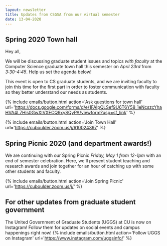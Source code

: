 ```yaml
---
layout: newsletter
title: Updates from CSGSA from our virtual semester
date: 13-04-2020
---
```

## Spring 2020 Town hall

Hey all,

We will be discussing graduate student issues and topics *with faculty* at the Computer Science graduate town hall this semester on _April 23rd_ from _3:30-4:45_.  Help us set the agenda below!

This event is open to CS graduate students, and we are inviting faculty to join this time for the first part in order to foster communication with faculty so they better understand our needs as students.

{% include emails/button.html action='Ask questions for town hall' url='https://docs.google.com/forms/d/e/1FAIpQLSef9U6T6Y58_1eNcszcYhaHVA4L7Hls0GwXIVXECQ9xySQyPA/viewform?usp=sf_link' %}

{% include emails/button.html action='Join Town Hall' url='https://cuboulder.zoom.us/j/610024397' %}


## Spring Picnic 2020 (and department awards!)

We are continuing with our Spring Picnic _Friday, May 1 from 12-1pm_ with an end of semester celebration.  Here, we'll present student teaching and research awards and join together for an hour of catching up with some other students and faculty.

{% include emails/button.html action='Join Spring Picnic' url='https://cuboulder.zoom.us/j/' %}

## For other updates from graduate student government
The United Government of Graduate Students (UGGS) at CU is now on Instagram!  Follow them for updates on social events and campus happenings right now!
{% include emails/button.html action='Follow UGGS on Instagram' url='https://www.instagram.com/uggsinfo/' %}
